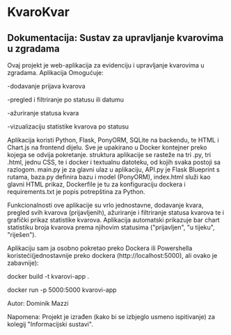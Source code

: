 # KvaroKvar
## Dokumentacija: Sustav za upravljanje kvarovima u zgradama
Ovaj projekt je web-aplikacija za evidenciju i upravljanje kvarovima u zgradama. Aplikacija Omogućuje:

-dodavanje prijava kvarova

-pregled i filtriranje po statusu ili datumu

-ažuriranje statusa kvara

-vizualizaciju statistike kvarova po statusu

Aplikacija koristi Python, Flask, PonyORM, SQLite na backendu, te HTML i Chart.js na frontend dijelu. Sve je upakirano u Docker kontejner preko kojega se odvija pokretanje.
struktura aplikacije se rasteže na tri .py, tri .html, jednu CSS, te i docker i textualnu datoteku, od kojih svaka postoji sa razlogom. main.py je za glavni ulaz u aplikaciju, API.py je Flask Blueprint s rutama, baza.py definira bazu i model (PonyORM), index.html služi kao glavni HTML prikaz, Dockerfile je tu za konfiguraciju dockera i requirements.txt je popis potrepština za Python. 

Funkcionalnosti ove aplikacije su vrlo jednostavne, dodavanje kvara, pregled svih kvarova (prijavljenih), ažuriranje i filtriranje statusa kvarova te i grafički prikaz statistike kvarova. Aplikacija automatski prikazuje bar chart statistiku broja kvarova prema njihovim statusima ("prijavljen", "u tijeku", "riješen").


Aplikaciju sam ja osobno pokretao preko Dockera ili Powershella koristeći(jednostavnije preko dockera (http://localhost:5000), ali ovako je zabavnije):

docker build -t kvarovi-app .

docker run -p 5000:5000 kvarovi-app


Autor: Dominik Mazzi

Napomena: Projekt je izrađen (kako bi se izbjeglo usmeno ispitivanje) za kolegij "Informacijski sustavi".


